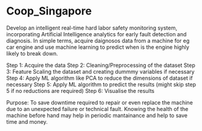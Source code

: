 # Coop_Singapore

Develop an intelligent real-time hard labor safety monitoring system, incorporating Artificial Intelligence analytics for early fault detection and diagnosis. In simple terms, acquire daignosos data from a machine for eg car engine and use machine learning to predict when is the engine highly likely to break down.

Step 1: Acquire the data
Step 2: Cleaning/Preprocessing of the dataset
Step 3: Feature Scaling the dataset and creating dummmy variables if necessary
Step 4: Apply ML algorithm like PCA to reduce the dimensions of dataset if necessary
Step 5: Apply ML algorithm to predict the results (might skip step 5 if no reductions are required)
Step 6: Visualise the results

Purpose: To save downtime required to repair or even replace the machine due to an unexpected failure or technical fault. Knowing the health of the machine before hand may help in periodic mantainance and help to save time and money. 
